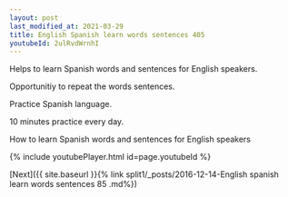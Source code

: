```yaml
---
layout: post
last_modified_at: 2021-03-29
title: English Spanish learn words sentences 405 
youtubeId: 2ulRvdWrnhI
---
```

 
 
Helps to learn Spanish words and sentences for English speakers.

Opportunitiy to repeat the words sentences. 

Practice Spanish language. 
 
10 minutes practice every day. 
 
How to learn Spanish words and sentences for English speakers 
 
{% include youtubePlayer.html id=page.youtubeId %}
 
 
[Next]({{ site.baseurl }}{% link  split1/_posts/2016-12-14-English spanish learn words sentences 85 .md%})
 
